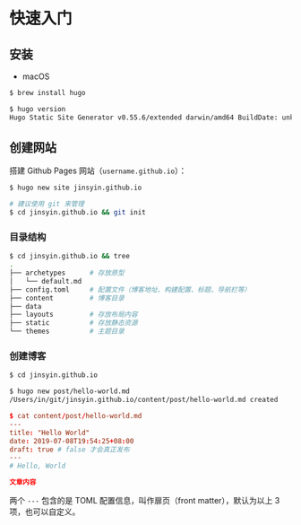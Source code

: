 # 快速入门


## 安装

* macOS

```sh
$ brew install hugo

$ hugo version
Hugo Static Site Generator v0.55.6/extended darwin/amd64 BuildDate: unknown
```

## 创建网站

搭建 Github Pages 网站（`username.github.io`）：

```sh
$ hugo new site jinsyin.github.io

# 建议使用 git 来管理
$ cd jinsyin.github.io && git init
```

### 目录结构

```sh
$ cd jinsyin.github.io && tree
.
├── archetypes      # 存放原型
│   └── default.md
├── config.toml     # 配置文件（博客地址、构建配置、标题、导航栏等）
├── content         # 博客目录
├── data
├── layouts         # 存放布局内容
├── static          # 存放静态资源
└── themes          # 主题目录
```

### 创建博客

```sh
$ cd jinsyin.github.io

$ hugo new post/hello-world.md
/Users/in/git/jinsyin.github.io/content/post/hello-world.md created
```

```toml
$ cat content/post/hello-world.md
---
title: "Hello World"
date: 2019-07-08T19:54:25+08:00
draft: true # false 才会真正发布
---
# Hello, World

文章内容
```

两个 `---` 包含的是 TOML 配置信息，叫作扉页（front matter），默认为以上 3 项，也可以自定义。

```toml

```